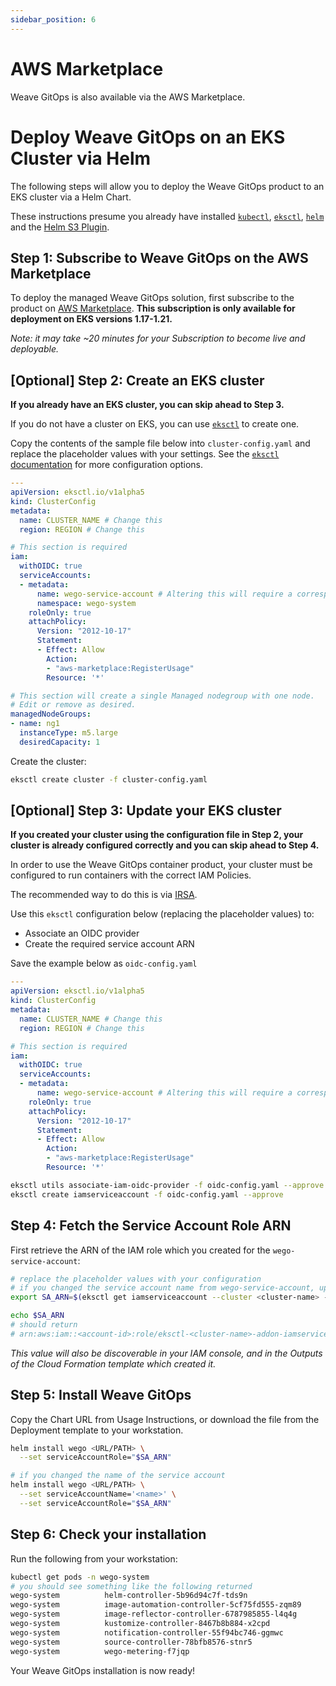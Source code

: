 ```yaml
---
sidebar_position: 6
---
```


# AWS Marketplace

Weave GitOps is also available via the AWS Marketplace. 

# Deploy Weave GitOps on an EKS Cluster via Helm

The following steps will allow you to deploy the Weave GitOps product to an EKS cluster via a Helm Chart.

These instructions presume you already have installed [`kubectl`](https://kubernetes.io/docs/tasks/tools/install-kubectl/),
[`eksctl`](https://github.com/weaveworks/eksctl), [`helm`](https://github.com/helm/helm) and
the [Helm S3 Plugin](https://github.com/hypnoglow/helm-s3).

## Step 1: Subscribe to Weave GitOps on the AWS Marketplace

To deploy the managed Weave GitOps solution, first subscribe to the product on [AWS Marketplace](https://aws.amazon.com/marketplace/pp/prodview-vkn2wejad2ix4).
**This subscription is only available for deployment on EKS versions 1.17-1.21.**

_Note: it may take ~20 minutes for your Subscription to become live and deployable._

## [Optional] Step 2: Create an EKS cluster

**If you already have an EKS cluster, you can skip ahead to Step 3.**

If you do not have a cluster on EKS, you can use [`eksctl`](https://github.com/weaveworks/eksctl) to create one.

Copy the contents of the sample file below into `cluster-config.yaml` and replace the placeholder values with your settings.
See the [`eksctl` documentation](https://eksctl.io/) for more configuration options.

```yaml
---
apiVersion: eksctl.io/v1alpha5
kind: ClusterConfig
metadata:
  name: CLUSTER_NAME # Change this
  region: REGION # Change this

# This section is required
iam:
  withOIDC: true
  serviceAccounts:
  - metadata:
      name: wego-service-account # Altering this will require a corresponding change in a later command
      namespace: wego-system
    roleOnly: true
    attachPolicy:
      Version: "2012-10-17"
      Statement:
      - Effect: Allow
        Action:
        - "aws-marketplace:RegisterUsage"
        Resource: '*'

# This section will create a single Managed nodegroup with one node.
# Edit or remove as desired.
managedNodeGroups:
- name: ng1
  instanceType: m5.large
  desiredCapacity: 1
```

Create the cluster:

```bash
eksctl create cluster -f cluster-config.yaml
```

## [Optional] Step 3: Update your EKS cluster

**If you created your cluster using the configuration file in Step 2, your cluster is
already configured correctly and you can skip ahead to Step 4.**

In order to use the Weave GitOps container product,
your cluster must be configured to run containers with the correct IAM Policies.

The recommended way to do this is via [IRSA](https://aws.amazon.com/blogs/opensource/introducing-fine-grained-iam-roles-service-accounts/).

Use this `eksctl` configuration below (replacing the placeholder values) to:
- Associate an OIDC provider
- Create the required service account ARN

Save the example below as `oidc-config.yaml`
```yaml
---
apiVersion: eksctl.io/v1alpha5
kind: ClusterConfig
metadata:
  name: CLUSTER_NAME # Change this
  region: REGION # Change this

# This section is required
iam:
  withOIDC: true
  serviceAccounts:
  - metadata:
      name: wego-service-account # Altering this will require a corresponding change in a later command
    roleOnly: true
    attachPolicy:
      Version: "2012-10-17"
      Statement:
      - Effect: Allow
        Action:
        - "aws-marketplace:RegisterUsage"
        Resource: '*'

```

```bash
eksctl utils associate-iam-oidc-provider -f oidc-config.yaml --approve
eksctl create iamserviceaccount -f oidc-config.yaml --approve
```

## Step 4: Fetch the Service Account Role ARN
First retrieve the ARN of the IAM role which you created for the `wego-service-account`:

```bash
# replace the placeholder values with your configuration
# if you changed the service account name from wego-service-account, update that in the command
export SA_ARN=$(eksctl get iamserviceaccount --cluster <cluster-name> --region <region> | awk '/wego-service-account/ {print $3}')

echo $SA_ARN
# should return
# arn:aws:iam::<account-id>:role/eksctl-<cluster-name>-addon-iamserviceaccount-xxx-Role1-1N41MLVQEWUOF
```

_This value will also be discoverable in your IAM console, and in the Outputs of the Cloud Formation
template which created it._

## Step 5: Install Weave GitOps

Copy the Chart URL from Usage Instructions, or download the file from the Deployment template to your workstation.

```bash
helm install wego <URL/PATH> \
  --set serviceAccountRole="$SA_ARN"

# if you changed the name of the service account
helm install wego <URL/PATH> \
  --set serviceAccountName='<name>' \
  --set serviceAccountRole="$SA_ARN"
```

## Step 6: Check your installation

Run the following from your workstation:

```bash
kubectl get pods -n wego-system
# you should see something like the following returned
wego-system          helm-controller-5b96d94c7f-tds9n                    1/1     Running   0          53s
wego-system          image-automation-controller-5cf75fd555-zqm89        1/1     Running   0          53s
wego-system          image-reflector-controller-6787985855-l4q4g         1/1     Running   0          53s
wego-system          kustomize-controller-8467b8b884-x2cpd               1/1     Running   0          53s
wego-system          notification-controller-55f94bc746-ggmwc            1/1     Running   0          53s
wego-system          source-controller-78bfb8576-stnr5                   1/1     Running   0          53s
wego-system          wego-metering-f7jqp                                 1/1     Running   0          53s
```

Your Weave GitOps installation is now ready!


